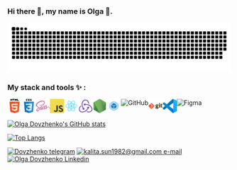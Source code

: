 ### Hi there 👋, my name is Olga :revolving_hearts:.

![github contribution grid snake animation](https://raw.githubusercontent.com/platane/platane/output/github-contribution-grid-snake.svg)

### My stack and tools :sparkles: :

<img align="left" alt="HTML5" width="32px" src="https://raw.githubusercontent.com/github/explore/80688e429a7d4ef2fca1e82350fe8e3517d3494d/topics/html/html.png" />
<img align="left" alt="CSS3" width="32px" src="https://raw.githubusercontent.com/github/explore/80688e429a7d4ef2fca1e82350fe8e3517d3494d/topics/css/css.png" /> 
<img align="left" alt="Sass" width="32px" src="https://raw.githubusercontent.com/github/explore/80688e429a7d4ef2fca1e82350fe8e3517d3494d/topics/sass/sass.png" /> 
<img align="left" alt="JS" width="32px" src="https://raw.githubusercontent.com/github/explore/80688e429a7d4ef2fca1e82350fe8e3517d3494d/topics/javascript/javascript.png" /> 
<img align="left" alt="React" width="32px" src="https://raw.githubusercontent.com/github/explore/80688e429a7d4ef2fca1e82350fe8e3517d3494d/topics/react/react.png" /> 
<img align="left" alt="Redux" width="32px" src="https://raw.githubusercontent.com/github/explore/80688e429a7d4ef2fca1e82350fe8e3517d3494d/topics/redux/redux.png" />
<img align="left" alt="Node.js" width="32px" src="https://raw.githubusercontent.com/github/explore/80688e429a7d4ef2fca1e82350fe8e3517d3494d/topics/nodejs/nodejs.png" />
<img align="left" alt="Webpack" width="32px" src="https://raw.githubusercontent.com/github/explore/80688e429a7d4ef2fca1e82350fe8e3517d3494d/topics/webpack/webpack.png" /> 
<img align="left" alt="GitHub" src="https://img.shields.io/badge/github-%23121011.svg?style=for-the-badge&logo=github&logoColor=white" />
<img align="left" alt="Git" width="32px" src="https://raw.githubusercontent.com/github/explore/80688e429a7d4ef2fca1e82350fe8e3517d3494d/topics/git/git.png" />
<img align="left" alt="Visual Studio Code" width="32px" src="https://raw.githubusercontent.com/github/explore/80688e429a7d4ef2fca1e82350fe8e3517d3494d/topics/visual-studio-code/visual-studio-code.png" />
<img align="left" alt="Figma" src="https://img.shields.io/badge/figma-%23F24E1E.svg?style=for-the-badge&logo=figma&logoColor=white"/>
<br />
<br />

[![Olga Dovzhenko's GitHub stats](https://github-readme-stats.vercel.app/api?username=Dovzhenko-olga&show_icons=true&theme=tokyonight)](https://github.com/Dovzhenko-olga/github-readme-stats)

[![Top Langs](https://github-readme-stats.vercel.app/api/top-langs/?username=Dovzhenko-olga&layout=compact)](https://github.com/Dovzhenko-olga/github-readme-stats)

[![Dovzhenko telegram](https://img.shields.io/badge/Telegram-%40Dovzhenko-blue?style=plastic&logo=telegram&link=https://t.me/Olya_Businka)](https://t.me/Olya_Businka)
[![kalita.sun1982@gmail.com e-mail](https://img.shields.io/badge/Gmail-Dovzhenko_Olya-red?style=plastic&logo=gmail&link=mailto:kalita.sun1982@gmail.com)](mailto:kalita.sun1982@gmail.com) 
[![Olga Dovzhenko Linkedin](https://img.shields.io/badge/Linkedin-Dovzhenko_Olya-blue?style=plastic&logo=Linkedin&link=https://www.linkedin.com/in/olga-dovzhenko-34320b82/)](https://www.linkedin.com/in/olga-dovzhenko-34320b82/)

<!--
**Dovzhenko-olga/Dovzhenko-olga** is a ✨ _special_ ✨ repository because its `README.md` (this file) appears on your GitHub profile.

Here are some ideas to get you started:

- 🔭 I’m currently working on ...
- 🌱 I’m currently learning ...
- 👯 I’m looking to collaborate on ...
- 🤔 I’m looking for help with ...
- 💬 Ask me about ...
- 📫 How to reach me: ...
- 😄 Pronouns: ...
- ⚡ Fun fact: ...
-->
